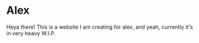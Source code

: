 # Alex
Heya there! This is a website I am creating for alex, and yeah, currently it's in very heavy W.I.P.
